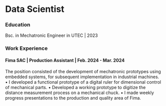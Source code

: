# Data Scientist

### Education 
Bsc. in Mechatronic Engineer in UTEC | 2023

### Work Experience
#### Fima SAC | Production Assistant | Feb. 2024 - Mar. 2024
The position consisted of the development of mechatronic prototypes using embedded systems, for subsequent implementation in industrial machines.
• I developed a functional prototype of a digital ruler for dimensional control of mechanical parts.
• Developed a working prototype to digitize the distance measurement process on a mechanical chuck.
• I made weekly progress presentations to the production and quality area of Fima.

